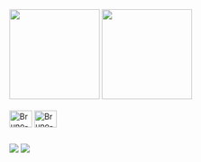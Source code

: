 <div>
  <img height = "160cm" src = "https://github-readme-stats.vercel.app/api?username=BrunoViola&https://github.com/anuraghazra/github-readme-stats&theme=dracula"/>
  <img height = "160cm"  src = "https://github-readme-stats.vercel.app/api/top-langs/?username=BrunoViola&layout=compact&theme=dracula"/>
</div>

<div style="display: inline_block"><br>
  <img align="center" alt="Bruno-C" height="30" width="40" src = "https://cdn.jsdelivr.net/gh/devicons/devicon/icons/c/c-original.svg"/>
  <img align="center" alt="Bruno-Java" height="30" width="40" src = "https://cdn.jsdelivr.net/gh/devicons/devicon/icons/java/java-original.svg"/> 
</div>

##

<div>
      <a href = "mailto:bruno.henrique.silva.viola@uel.br"><img src="https://img.shields.io/badge/-Gmail-%23333?style=for-the-badge&logo=gmail&logoColor=white" target="_blank"></a>
    <a href="https://www.linkedin.com/in/bruno-henrique-silva-viola/" target="_blank"><img src="https://img.shields.io/badge/-LinkedIn-%230077B5?style=for-the-badge&logo=linkedin&logoColor=white" target="_blank"></a> 
</div>
